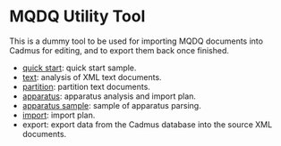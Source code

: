 # MQDQ Utility Tool

This is a dummy tool to be used for importing MQDQ documents into Cadmus for editing, and to export them back once finished.

- [quick start](quickstart.md): quick start sample.
- [text](text.md): analysis of XML text documents.
- [partition](partition.md): partition text documents.
- [apparatus](apparatus.md): apparatus analysis and import plan.
- [apparatus sample](apparatus-sample.md): sample of apparatus parsing.
- [import](import.md): import plan.
- export: export data from the Cadmus database into the source XML documents.
